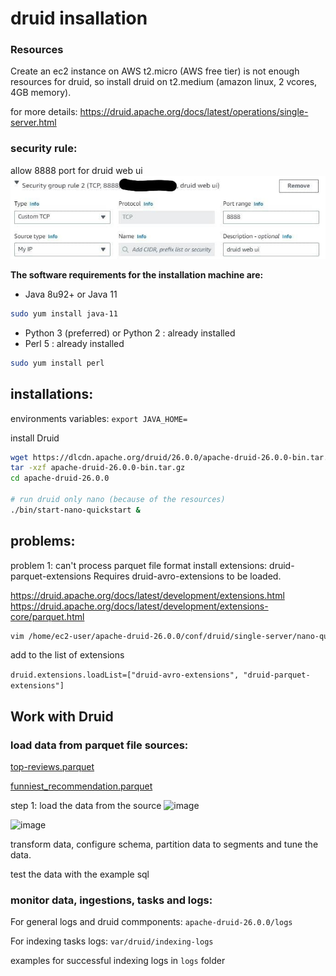 # druid insallation

### Resources
Create an ec2 instance on AWS t2.micro (AWS free tier) is not enough resources for druid,
so install druid on t2.medium (amazon linux, 2 vcores, 4GB memory).


for more details: https://druid.apache.org/docs/latest/operations/single-server.html

### security rule:
allow 8888 port for druid web ui
![image](images/add-security-group-rule-port-8888.jpg)

**The software requirements for the installation machine are:**
* Java 8u92+ or Java 11
```bash
sudo yum install java-11
```
* Python 3 (preferred) or Python 2 : already installed
* Perl 5 : already installed
```bash
sudo yum install perl
```

## installations:

environments variables:
```export JAVA_HOME=```

install Druid
```bash
wget https://dlcdn.apache.org/druid/26.0.0/apache-druid-26.0.0-bin.tar.gz
tar -xzf apache-druid-26.0.0-bin.tar.gz
cd apache-druid-26.0.0

# run druid only nano (because of the resources)
./bin/start-nano-quickstart &
```

## problems:

problem 1: can't process parquet file format
install extensions: druid-parquet-extensions
Requires druid-avro-extensions to be loaded.

https://druid.apache.org/docs/latest/development/extensions.html
https://druid.apache.org/docs/latest/development/extensions-core/parquet.html

```bash
vim /home/ec2-user/apache-druid-26.0.0/conf/druid/single-server/nano-quickstart/_common/common.runtime.properties
```

add to the list of extensions

```druid.extensions.loadList=["druid-avro-extensions", "druid-parquet-extensions"]```

## Work with Druid
### load data from parquet file sources:
[top-reviews.parquet
](https://github.com/ofirshmuel/druid-insallation/raw/main/top-reviews.parquet)

[funniest_recommendation.parquet
](https://github.com/ofirshmuel/druid-insallation/raw/main/funniest_recommendation.parquet)

step 1: load the data from the source
![image](images/druid-load-data-step1.PNG)

![image](images/druid-load-data-step2.PNG)

transform data, configure schema, partition data to segments and tune the data.

test the data with the example sql

### monitor data, ingestions, tasks and logs:
For general logs and druid commponents: ```apache-druid-26.0.0/logs```

For indexing tasks logs: ```var/druid/indexing-logs```

examples for successful indexing logs in `logs` folder
